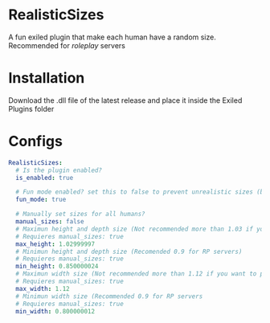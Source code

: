 # RealisticSizes
 A fun exiled plugin that make each human have a random size.
 Recommended for *roleplay* servers

# Installation
Download the .dll file of the latest release and place it inside the Exiled Plugins folder

# Configs
```yaml
RealisticSizes:
  # Is the plugin enabled?
  is_enabled: true

  # Fun mode enabled? set this to false to prevent unrealistic sizes (better for RP)
  fun_mode: true

  # Manually set sizes for all humans?
  manual_sizes: false
  # Maximun height and depth size (Not recommended more than 1.03 if you want to pass trought all doors)
  # Requieres manual_sizes: true
  max_height: 1.02999997
  # Minimun height and depth size (Recomended 0.9 for RP servers)
  # Requieres manual_sizes: true
  min_height: 0.850000024
  # Maximun width size (Not recommended more than 1.12 if you want to pass trought all doors)
  # Requieres manual_sizes: true
  max_width: 1.12
  # Minimun width size (Recommended 0.9 for RP servers
  # Requieres manual_sizes: true
  min_width: 0.800000012
```
